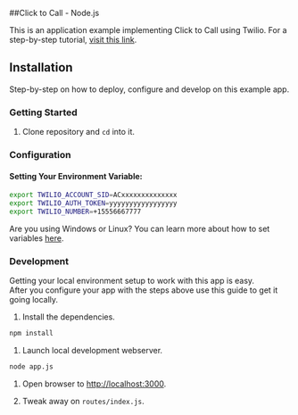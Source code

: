 
##Click to Call - Node.js

This is an application example implementing Click to Call using Twilio.  For a
step-by-step tutorial, [visit this link](https://twilio.com/docs/howto/click-to-call).

## Installation

Step-by-step on how to deploy, configure and develop on this example app.


### Getting Started

1. Clone repository and `cd` into it.

### Configuration

#### Setting Your Environment Variable:

```bash
export TWILIO_ACCOUNT_SID=ACxxxxxxxxxxxxxx
export TWILIO_AUTH_TOKEN=yyyyyyyyyyyyyyyyy
export TWILIO_NUMBER=+15556667777

```

Are you using Windows or Linux? You can learn more about how to set variables [here](https://www.java.com/en/download/help/path.xml).


### Development

Getting your local environment setup to work with this app is easy.  
After you configure your app with the steps above use this guide to
get it going locally.

1. Install the dependencies.

```bash
npm install
```

1. Launch local development webserver.

```bash
node app.js
```

1. Open browser to [http://localhost:3000](http://localhost:3000).

1. Tweak away on `routes/index.js`.
